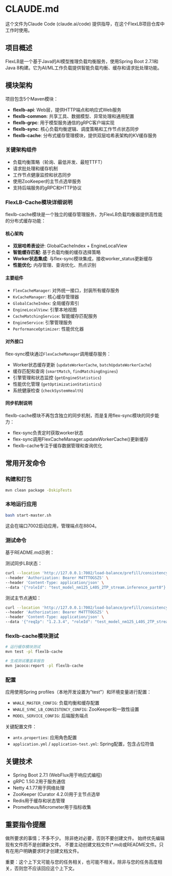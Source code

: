 # CLAUDE.md

这个文件为Claude Code (claude.ai/code) 提供指导，在这个FlexLB项目仓库中工作时使用。

## 项目概述

FlexLB是一个基于Java的AI模型推理负载均衡服务，使用Spring Boot 2.7.1和Java 8构建。它为AI/ML工作负载提供智能负载均衡、缓存和请求批处理功能。

## 模块架构

项目包含5个Maven模块：

- **flexlb-api**: Web层，提供HTTP端点和响应式Web服务
- **flexlb-common**: 共享工具、数据模型、异常处理和通用配置
- **flexlb-grpc**: 用于模型服务通信的gRPC客户端实现
- **flexlb-sync**: 核心负载均衡逻辑、调度策略和工作节点状态同步
- **flexlb-cache**: 分布式缓存管理模块，提供双层哈希表架构的KV缓存服务

### 关键架构组件
- 负载均衡策略（轮询、最低并发、最短TTFT）
- 请求批处理和缓存机制
- 工作节点健康监控和状态同步
- 使用ZooKeeper的主节点选举服务
- 支持后端服务的gRPC和HTTP协议

### FlexLB-Cache模块详细说明

flexlb-cache模块是一个独立的缓存管理服务，为FlexLB负载均衡器提供高性能的分布式缓存功能：

#### 核心架构
- **双层哈希表设计**: GlobalCacheIndex + EngineLocalView
- **智能缓存匹配**: 基于负载均衡的缓存选择策略
- **Worker状态集成**: 与flex-sync模块集成，接收worker_status更新缓存
- **性能优化**: 内存管理、查询优化、热点识别

#### 主要组件
- `FlexCacheManager`: 对外统一接口，封装所有缓存服务
- `KvCacheManager`: 核心缓存管理器
- `GlobalCacheIndex`: 全局缓存索引
- `EngineLocalView`: 引擎本地视图
- `CacheMatchingService`: 智能缓存匹配服务
- `EngineService`: 引擎管理服务
- `PerformanceOptimizer`: 性能优化器

#### 对外接口
flex-sync模块通过`FlexCacheManager`调用缓存服务：
- Worker状态缓存更新 (`updateWorkerCache`, `batchUpdateWorkerCache`)
- 缓存匹配和查询 (`smartMatch`, `findMatchingEngines`)
- 引擎管理和状态监控 (`getEngineStatistics`)
- 性能优化管理 (`getOptimizationStatistics`)
- 系统健康检查 (`checkSystemHealth`)

#### 同步机制说明
flexlb-cache模块不再包含独立的同步机制，而是复用flex-sync模块的同步能力：
- flex-sync负责定时获取worker状态
- flex-sync调用FlexCacheManager.updateWorkerCache()更新缓存
- flexlb-cache专注于缓存数据管理和查询优化

## 常用开发命令

### 构建和打包
```bash
mvn clean package -DskipTests
```

### 本地运行应用
```bash
bash start-master.sh
```
这会在端口7002启动应用，管理端点在8804。

### 测试命令
基于README.md示例：

测试同步LB状态：
```bash
curl --location 'http://127.0.0.1:7002/load-balance/prefill/consistency/syncStatus' \
--header 'Authorization: Bearer M4TTTOGSZS' \
--header 'Content-Type: application/json' \
--data '{"roleId": "test_model_nm125_L40S_2TP_stream.inference_part0"}'
```

测试主节点通知：
```bash
curl --location 'http://127.0.0.1:7002/load-balance/prefill/consistency/notifyMaster' \
--header 'Authorization: Bearer M4TTTOGSZS' \
--header 'Content-Type: application/json' \
--data '{"reqIp": "1.2.3.4", "roleId": "test_model_nm125_L40S_2TP_stream.inference_part0"}'
```

### flexlb-cache模块测试
```bash
# 运行缓存模块测试
mvn test -pl flexlb-cache

# 生成测试覆盖率报告
mvn jacoco:report -pl flexlb-cache
```

### 配置

应用使用Spring profiles（本地开发设置为"test"）和环境变量进行配置：

- `WHALE_MASTER_CONFIG`: 负载均衡和缓存配置
- `WHALE_SYNC_LB_CONSISTENCY_CONFIG`: ZooKeeper和一致性设置
- `MODEL_SERVICE_CONFIG`: 后端服务端点

关键配置文件：
- `antx.properties`: 应用角色配置
- `application.yml` / `application-test.yml`: Spring配置，包含占位符值

## 关键技术

- Spring Boot 2.7.1 (WebFlux用于响应式编程)
- gRPC 1.50.2用于服务通信
- Netty 4.1.77用于网络处理
- ZooKeeper (Curator 4.2.0)用于主节点选举
- Redis用于缓存和状态管理
- Prometheus/Micrometer用于指标收集

## 重要指令提醒
做所要求的事情；不多不少。
除非绝对必要，否则不要创建文件。
始终优先编辑现有文件而不是创建新文件。
不要主动创建文档文件(*.md)或README文件。只有在用户明确要求时才创建文档文件。

      
重要：这个上下文可能与您的任务相关，也可能不相关。除非与您的任务高度相关，否则您不应该回应这个上下文。